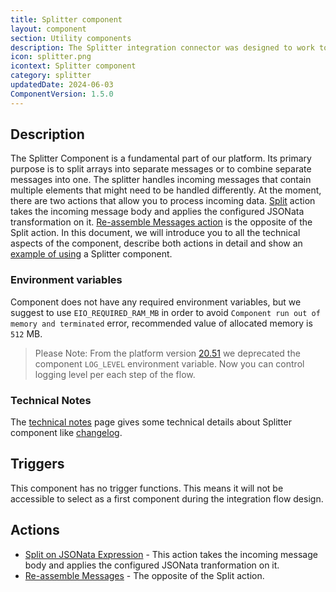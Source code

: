 ```yaml
---
title: Splitter component
layout: component
section: Utility components
description: The Splitter integration connector was designed to work together with the JSONata-powered Mapper.
icon: splitter.png
icontext: Splitter component
category: splitter
updatedDate: 2024-06-03
ComponentVersion: 1.5.0
---
```


## Description

The Splitter Component is a fundamental part of our platform. Its primary purpose is to split arrays into separate messages or to combine separate messages into one.
The splitter handles incoming messages that contain multiple elements that might need to be handled differently. At the moment, there are two actions that allow you to process incoming data. [Split](actions.html#split-on-jsonata-expression) action takes the incoming message body and applies the configured JSONata transformation on it. [Re-assemble Messages action](actions.html#re-assemble-messages) is the opposite of the Split action. In this document, we will introduce you to all the technical aspects of the component, describe both actions in detail and show an [example of using](usage-example) a Splitter component.

### Environment variables

Component does not have any required environment variables, but we suggest to use `EIO_REQUIRED_RAM_MB` in order to avoid `Component run out of memory and terminated` error, recommended value of allocated memory is `512` MB.

> Please Note: From the platform version [20.51](/releases/20/51) we deprecated the
> component `LOG_LEVEL` environment variable. Now you can control logging level per each step of the flow.

### Technical Notes

The [technical notes](technical-notes) page gives some technical details about Splitter component like [changelog](/components/splitter/technical-notes#changelog).

## Triggers

This component has no trigger functions. This means it will not be accessible to
select as a first component during the integration flow design.

## Actions

* [Split on JSONata Expression](actions.html#split-on-jsonata-expression) - This action takes the incoming message body and applies the configured JSONata tranformation on it.
* [Re-assemble Messages](actions.html#re-assemble-messages) - The opposite of the Split action.
